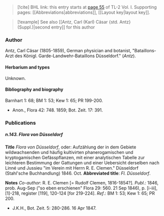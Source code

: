 > [!cite] BHL link: this entry starts at [page 55](https://www.biodiversitylibrary.org/item/103414#page/103/mode/1up) of TL-2 Vol. I.
> Supporting pages: [[Abbreviations|abbreviations]], [[Layout key|layout key]].

> [!example] See also [[Antz, Carl (Karl) Cäsar {std. Antz} (Suppl.)|second entry]] for this author

### Author

Antz, Carl Cäsar (1805-1859), German physician and botanist, "Bataillons-Arzt des Königl. Garde-Landwehr-Bataillons Düsseldorf." (*Antz*).

#### Herbarium and types

Unknown.

#### Bibliography and biography

Barnhart 1: 68; BM 1: 53; Kew 1: 65; PR 199-200.
- Anon., Flora 42: 748. 1859; Bot. Zeit. 17: 391.

### Publications

##### n.143. Flora von Düsseldorf

**Title**
*Flora von Düsseldorf*, oder: Aufzählung der in dem Gebiete wildwachsenden und häufig kultivirten phanerogamischen und kryptogamischen Gefässpflanzen, mit einer analytischen Tabelle zur leichteren Bestimmung der Gattungen und einer Uebersicht derselben nach Linné und Jussieu "im Verein mit Herrn R. E. Clemen." Düsseldorf (Stahl'sche Buchhandlung) 1846. Oct.
**Abbreviated title**: *Fl. Düsseldorf*.

**Notes**
*Co-author*: R. E. Clemen \[= Rudolf Clemen, 1816-1854?\].
*Publ*.: 1846, prob. Aug-Sep ("so eben erschienen" Flora 29: 560. 21 Sep 1846), p. \[i-iii\], \[1\]-218, register \[119\], 120-124 \[for 219-224\].
*Ref*.: BM 1: 53; Kew 1: 65; PR 200.
- J.K.H., Bot. Zeit. 5: 280-286. 16 Apr 1847.

